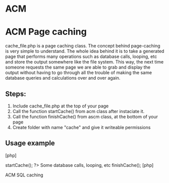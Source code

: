 ACM
===

<h1>ACM Page caching</h1>
<p>
cache_file.php is a page caching class. The concept behind page-caching is very simple to understand. The whole idea behind it is to take a generated page that performs many operations such as database calls, looping, etc and store the output somewhere like the file system. This way, the next time someone requests the same page we are able to grab and display the output without having to go through all the trouble of making the same database queries and calculations over and over again.
</p>
<h2>Steps:</h2>
<p>
<ol>
<li>Include cache_file.php at the top of your page</li>
<li>Call the function startCache() from acm class after instaciate it.</li>
<li>Call the function finishCache() from ascm class, at the bottom of your page</li>
<li>Create folder with name "cache" and give it writeable permissions</li>
</ol>
</p>

<h2>Usage example</h2>

[php]
<?php
include "cache_file.php";
$cache = new acm();
$cache->startCache();
?>
<!DOCTYPE html>
<html>
<head>
<title>Page title</title>
</head>
<body>
Some database calls, looping, etc
</body>
</html>
<?php
$cache->finishCache();
[php]

ACM SQL caching




